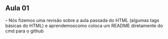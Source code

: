 ## Aula 01

**-** Nós fizemos uma revisão sobre a aula passada do HTML (algumas tags básicas do HTML) e aprendemoscomo coloca um README diretamente do cmd para o github
